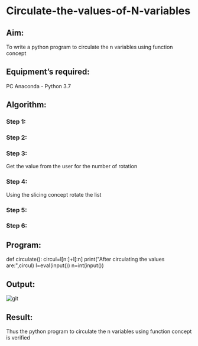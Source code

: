 # Circulate-the-values-of-N-variables
## Aim:
To write a python program to circulate the n variables using function concept
## Equipment’s required:
PC
Anaconda - Python 3.7
## Algorithm: 
### Step 1: 
### Step 2: 
### Step 3: 
Get the value from the user for the number of rotation
### Step 4: 
Using the slicing concept rotate the list

### Step 5: 
### Step 6: 
## Program:
def circulate():
    circul=l[n:]+l[:n]
    print("After circulating the values are:",circul)
l=eval(input())
n=int(input())

## Output:
![git](https://user-images.githubusercontent.com/118362288/226570499-3c0e5528-7214-4bee-8df3-b4de59a702e6.jpg)

## Result:
Thus the python program to circulate the n variables using function concept is verified

